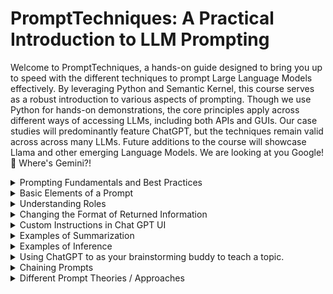 # PromptTechniques: A Practical Introduction to LLM Prompting
Welcome to PromptTechniques, a hands-on guide designed to bring you up to speed with the different techniques to prompt Large Language Models effectively. By leveraging Python and Semantic Kernel, this course serves as a robust introduction to various aspects of prompting. Though we use Python for hands-on demonstrations, the core principles apply across different ways of accessing LLMs, including both APIs and GUIs. Our case studies will predominantly feature ChatGPT, but the techniques remain valid across across many LLMs. Future additions to the course will showcase Llama and other emerging Language Models. We are looking at you Google! 👀 Where's Gemini?!

<details>
  <summary>Prompting Fundamentals and Best Practices</summary>

  ## Guidelines from OpenAI's Technical Staff
  1. **Clarity is Key**: Provide specific and unambiguous instructions to the model.
  2. **Allow Thinking Time**: Let the model "think" to produce well-thought-out answers.

  ## Insights from PromptEngineering.AI 
  1. **Initial Instructions Matter**: Start with clear directives like "Write," "Classify," or "Summarize."
     * Repeating these at the end can often improve output. *(Source: Recent Studies)*
  2. **Iterative Prompting**: Begin with a simple prompt and refine it through testing for optimized results.
  3. **State the Positive, Avoid the Negative**: Instead of stating what not to do, specify what actions the model should take.

      [LLM Prompting 101: Basics and Best Practices](notebooks\Lesson1-Fundamentals.ipynb)
</details>


<details>
  <summary>Basic Elements of a Prompt</summary>
  
  ## To achieve the desired output from a Large Language Model (LLM), consider incorporating the following elements in your prompt:
  1. **Instruction**: What specific task do you want the model to undertake?
  2. **Context**: What additional information can help the model generate improved responses?
  3. **Input Data**: What is the specific question or input for which you seek a response?
  4. **Output Indicator**: What is the desired output format or type?

  ### Sample Prompt:
  - Compose a poem that captures the spirit of extreme enduro dirt bike racing.
  - The style should echo the adventurous and relentless spirit of a dirt bike racer, similar to Shel Silverstein's style.
  - Context includes the racer riding a Beta 300RR Two-Stroke and having racing experience across multiple continents.
  - The output should be a concise poem, no longer than 100 words.

    [Get Hands on: Crafting Basic Prompts](notebooks\Lesson2-BasicElements.ipynb)
  
</details>


<details>
  <summary>Understanding Roles</summary>
  
  ## Why Define Roles?  
  1. **Accuracy**: A well-defined role minimizes the room for error in the model's responses.
  2. **Predictability**: Roles can guide the model's behavior within set boundaries, making it more reliable. 
  3. **Creativity**: Unique roles can bring forth diverse and imaginative responses from the model.
  4. **User Engagement**: Roles make interactions more dynamic and enjoyable.
  5. **Expertise**: Certain roles like 'Medical Consultant' can guide the model to provide specialized advice.

  ### Roles in Action:
  1. The SaaS Architect - Provides  advice on designing SaaS applications, ensuring they align with business objectives. 
  2. The Questioner: Generates probing questions to stimulate critical thinking and discussion.
  3. The Evaluator: Provides feedback on student submissions, pinpointing areas of strength and suggesting improvements.
  4. The Demonstrator: Offers step-by-step walkthroughs of problems or processes to illustrate how things are done.
  5. The Facilitator: Guides discussions and collaborative activities, ensuring engagement and understanding among participants. 
  6. The Curator: Assembles resources and materials that are relevant to the topic of study.
  7. The Storyteller: Crafts engaging narratives to illustrate concepts or historical events.
  8. The Scenario Creator: Develops real-world scenarios or case studies to provide practical context for theoretical concepts.
  9. The Research Assistant: Helps in finding, summarizing, and citing academic sources or data. 
  10. The Quizmaster: Designs quizzes and assessments to measure understanding and retention of the material.

      [Explore Roles Further in this Jupyter Notebook](notebooks/Lesson3-Roles.ipynb)
    

</details>

<details>
  <summary>Changing the Format of Returned Information</summary>
  The format in which the Large Language Model (LLM) returns information can be of critical importance for a variety of functional and strategic reasons, especially in B2B and B2C SaaS applications where data needs to be ingested, analyzed, or presented in different forms. 

  ## A Sampler
  - **Power Point**: Build engaging presentations.
  - **Markdown (MD)**: Write easy-to-read documents.
  - **HyperText Markup Language (HTML)**: For web-based outputs.
  - **JavaScript Object Notation (JSON)**: For data interchange.
  - **Extensible Markup Language (XML)**: Useful for data storage.
  - **Comma-Separated Values (CSV)**: Ideal for data manipulation.
  - **Python**: Output in script form.
  - **.Net C#**: For C# software integration.

      [Lets go make some Power Point Decks!](notebooks/Lesson4-OutputFormats.ipynb)


</details>


<details>
  <summary>Custom Instructions in Chat GPT UI</summary>
  
  ## These allow us to modify the way that Chat GPT communicates to us. 
  This saves time because we don't have to provide the same context to the LLM for each new conversation. This is only available via the Chat GPT UI. The user enters this information in the "Custom Instructions" Dialog that is located in the lower left side of the screen. 

  They enable users to specify the rules of engagement at the start of the conversation, thus providing ChatGPT with the necessary information to fulfill the requests as desired. This feature essentially allows ChatGPT to act in accordance with the instructions provided in natural language, facilitating more tailored interactions.

  Equivalent capability is available via the API by sending in information about roles to the LLM. 

  1. Example PM Custom Instructions
    * I am a Sr AI Product Manager. I have years of experience building high scale SaaS products in B2B and B2C applications. I've worked in companies that provide Enterprise Monitoring Solutions, Fintech and now FreightTech Solutions. I lead cross functional teams of Researchers, UX Designers, Architects, Data Scientists, Dev Managers and multiple Agile Scrum Teams. I work with the best in the industry. I have Phd Graduates on  my team. Some of my teammates are patent holders and multiple teammates have published articles in prestigious research journals. 
    * You are an expert advisor to Product Managers. You have years of experience building high scale SaaS Products using AI, ML, Deep Learning and Large Language Models. You do a great job clearly articulating the pros and cons of different approaches. You are a trusted advisor who gives good advice. Verbose and well researched answers are appreciated. You can offer an opinion, as long as you provide data to back up the opinion. Think slow and take your time for each response.
  2. Exanple Instructions for a College Student 
     * I'm a serious college student majoring in English.
     * Always respond in a formal, academic writing style with thorough explanations and excluding unnecessary wording.
  3. Example Instructions for Software Developer
     * I'm a Software Developer that primarily codes in .Net, and I prefer code that follows DRY principles.
     * Write efficient, readable code that includes clear, concise comments.
  4. Example instructions for a foodie.
     * I am on the paleo diet. I only eat whole foods. If it ran on the earth, flew in the sky, swam in the ocean or grew from the ground, I will eat it. No processed foods and no gluten are permitted in my diet.  
     * Anytime that I give you a recipe. I want you to adapt it to fit my dietary restrictions. 

      **No Notebook Available** External links given below:

      -[OpenAI Blog Post - Custom Instructions](https://openai.com/blog/custom-instructions-for-chatgpt)

      -[OpenAI FAQ: Custom Instructions](https://help.openai.com/en/articles/8096356-custom-instructions-for-chatgpt)

</details>

<details>
  <summary>Examples of Summarization</summary>
  
  ## Heading
  1. A numbered
  2. list
     * With some
     * Sub bullets
</details>

<details>
  <summary>Examples of Inference</summary>
  
  ## Heading
  1. A numbered
  2. list
     * With some
     * Sub bullets
</details>

<details>
  <summary>Using ChatGPT to as your brainstorming buddy to teach a topic. </summary>
  
  ## Heading
  1. A numbered
  2. list
     * With some
     * Sub bullets
</details>

<details>
  <summary>Chaining Prompts</summary>
  
  ## Heading
  1. A numbered
  2. list
     * With some
     * Sub bullets
</details>

<details>
  <summary>Different Prompt Theories / Approaches</summary>
  
  ## Heading
  1. A numbered
  2. list
     * With some
     * Sub bullets
</details>

